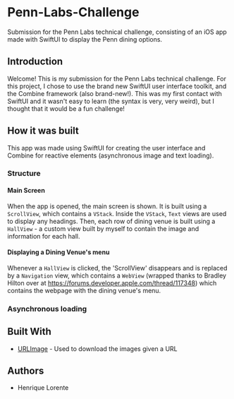 # Penn-Labs-Challenge
Submission for the Penn Labs technical challenge, consisting of an iOS app made with SwiftUI to display the Penn dining options.

## Introduction
Welcome! This is my submission for the Penn Labs technical challenge. For this project, I chose to use the brand new SwiftUI user interface toolkit, and the Combine framework (also brand-new!). This was my first contact with SwiftUI and it wasn't easy to learn (the syntax is very, very weird), but I thought that it would be a fun challenge!

## How it was built
This app was made using SwiftUI for creating the user interface and Combine for reactive elements (asynchronous image and text loading).

### Structure

#### Main Screen
When the app is opened, the main screen is shown. It is built using a `ScrollView`, which contains a `VStack`. Inside the `VStack`, `Text` views are used to display any headings. Then, each row of dining venue is built using a `HallView` - a custom view built by myself to contain the image and information for each hall.

#### Displaying a Dining Venue's menu
Whenever a `HallView` is clicked, the 'ScrollView' disappears and is replaced by a `Navigation` view, which contains a `WebView` (wrapped thanks to Bradley Hilton over at https://forums.developer.apple.com/thread/117348) which contains the webpage with the dining venue's menu.

### Asynchronous loading

## Built With

* [URLImage](https://github.com/dmytro-anokhin/url-image) - Used to download the images given a URL

## Authors

* Henrique Lorente
